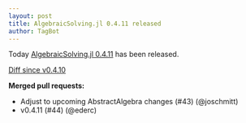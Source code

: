 ```yaml
---
layout: post
title: AlgebraicSolving.jl 0.4.11 released
author: TagBot
---
```


Today [AlgebraicSolving.jl 0.4.11](https://github.com/algebraic-solving/AlgebraicSolving.jl/releases/tag/v0.4.11) has
been released.

[Diff since v0.4.10](https://github.com/algebraic-solving/AlgebraicSolving.jl/compare/v0.4.10...v0.4.11)


**Merged pull requests:**
- Adjust to upcoming AbstractAlgebra changes (#43) (@joschmitt)
- v0.4.11 (#44) (@ederc)
